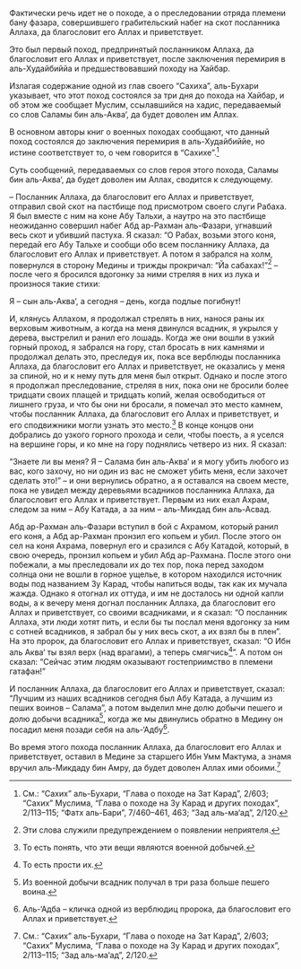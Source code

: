 Фактически речь идет не о походе, а о преследовании отряда племени бану фазара, совершившего грабительский набег на скот посланника Аллаха, да благословит его Аллах и приветствует.

Это был первый поход, предпринятый посланником Аллаха, да благословит его Аллах и приветствует, после заключения перемирия в аль-Худайбиййа и предшествовавший походу на Хайбар.

Излагая содержание одной из глав своего “Сахиха”, аль-Бухари указывает, что этот поход состоялся за три дня до похода на Хайбар, и об этом же сообщает Муслим, ссылавшийся на хадис, передаваемый со слов Саламы бин аль-Аква‘, да будет доволен им Аллах.

В основном авторы книг о военных походах сообщают, что данный поход состоялся до заключения перемирия в аль-Худайбиййе, но истине соответствует то, о чем говорится в “Сахихе”.[^1]

Суть сообщений, передаваемых со слов героя этого похода, Саламы бин аль-Аква‘, да будет доволен им Аллах, сводится к следующему.

– Посланник Аллаха, да благословит его Аллах и приветствует, отправил свой скот на пастбище под присмотром своего слуги Рабаха. Я был вместе с ним на коне Абу Тальхи, а наутро на это пастбище неожиданно совершил набег Абд ар-Рахман аль-Фазари, угнавший весь скот и убивший пастуха. Я сказал: “О Рабах, возьми этого коня, передай его Абу Тальхе и сообщи обо всем посланнику Аллаха, да благословит его Аллах и приветствует. А потом я забрался на холм, повернулся в сторону Медины и трижды прокричал: “Йа сабахах!”[^2] – после чего я бросился вдогонку за ними стреляя в них из лука и произнося такие стихи:

Я – сын аль-Аква‘,
а сегодня – день, когда подлые погибнут!

И, клянусь Аллахом, я продолжал стрелять в них, нанося раны их верховым животным, а когда на меня двинулся всадник, я укрылся у дерева, выстрелил и ранил его лошадь. Когда же они вошли в узкий горный проход, я забрался на гору, стал бросать в них камнями и продолжал делать это, преследуя их, пока все верблюды посланника Аллаха, да благословит его Аллах и приветствует, не оказались у меня за спиной, но и к нему путь для меня был открыт. Однако и после этого я продолжал преследование, стреляя в них, пока они не бросили более тридцати своих плащей и тридцать копий, желая освободиться от лишнего груза, и что бы они ни бросали, я помечал это место камнем, чтобы посланник Аллаха, да благословит его Аллах и приветствует, и его сподвижники могли узнать это место.[^3] В конце концов они добрались до узкого горного прохода и сели, чтобы поесть, а я уселся на вершине горы, и ко мне на гору поднялись четверо из них. Я сказал:

“Знаете ли вы меня? Я – Салама бин аль-Аква‘ и я могу убить любого из вас, кого захочу, но ни один из вас не сможет убить меня, если захочет сделать это!” – и они вернулись обратно, а я оставался на своем месте, пока не увидел между деревьями всадников посланника Аллаха, да благословит его Аллах и приветствует. Первым из них ехал Ахрам, следом за ним – Абу Катада, а за ним – аль-Микдад бин аль-Асвад.

Абд ар-Рахман аль-Фазари вступил в бой с Ахрамом, который ранил его коня, а Абд ар-Рахман пронзил его копьем и убил. После этого он сел на коня Ахрама, повернул его и сразился с Абу Катадой, который, в свою очередь, пронзил копьем и убил Абд ар-Рахмана. После этого они побежали, а мы преследовали их до тех пор, пока перед заходом солнца они не вошли в горное ущелье, в котором находился источник воды под названием Зу Карад, чтобы напиться воды, так как их мучала жажда. Однако я отогнал их оттуда, и им не досталось ни одной капли воды, а к вечеру меня догнал посланник Аллаха, да благословит его Аллах и приветствует, со своими всадниками, и я сказал: “О посланник Аллаха, эти люди хотят пить, и если бы ты послал меня вдогонку за ним с сотней всадников, я забрал бы у них весь скот, а их взял бы в плен”. На это пророк, да благословит его Аллах и приветствует, сказал: “О Ибн аль Аква‘ ты взял верх (над врагами), а теперь смягчись[^4]”. А потом он сказал: “Сейчас этим людям оказывают гостеприимство в племени гатафан!”

И посланник Аллаха, да благословит его Аллах и приветствует, сказал: “Лучшим из наших всадников сегодня был Абу Катада, а лучшим из пеших воинов – Салама”, а потом выделил мне долю добычи пешего и долю добычи всадника[^5], когда же мы двинулись обратно в Медину он посадил меня позади себя на аль-‘Адбу[^6].

Во время этого похода посланник Аллаха, да благословит его Аллах и приветствует, оставил в Медине за старшего Ибн Умм Мактума, а знамя вручил аль-Микдаду бин Амру, да будет доволен Аллах ими обоими.[^7]

[^1]: См.: “Сахих” аль-Бухари, “Глава о походе на Зат Карад”, 2/603; “Cахих” Муслима, “Глава о походе на Зу Карад и других походах”, 2/113–115; “Фатх аль-Бари”, 7/460–461, 463; “Зад аль-ма‘ад”, 2/120.

[^2]: Эти слова служили предупреждением о появлении неприятеля.

[^3]: То есть понять, что эти вещи являются военной добычей.

[^4]: То есть прости их.

[^5]: Из военной добычи всадник получал в три раза больше пешего воина.

[^6]: Аль-‘Адба – кличка одной из верблюдиц пророка, да благословит его Аллах и приветствует.

[^7]: См.: “Сахих” аль-Бухари, “Глава о походе на Зат Карад”, 2/603; “Cахих” Муслима, “Глава о походе на Зу Карад и других походах”, 2/113–115; “Зад аль-ма‘ад”, 2/120.

